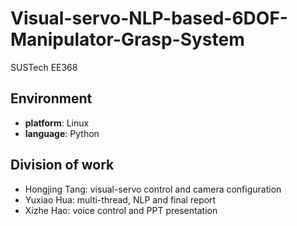 # Visual-servo-NLP-based-6DOF-Manipulator-Grasp-System
SUSTech EE368

## Environment
- **platform**: Linux
- **language**: Python

## Division of work
- Hongjing Tang: visual-servo control and camera configuration
- Yuxiao Hua: multi-thread, NLP and final report
- Xizhe Hao: voice control and PPT presentation

